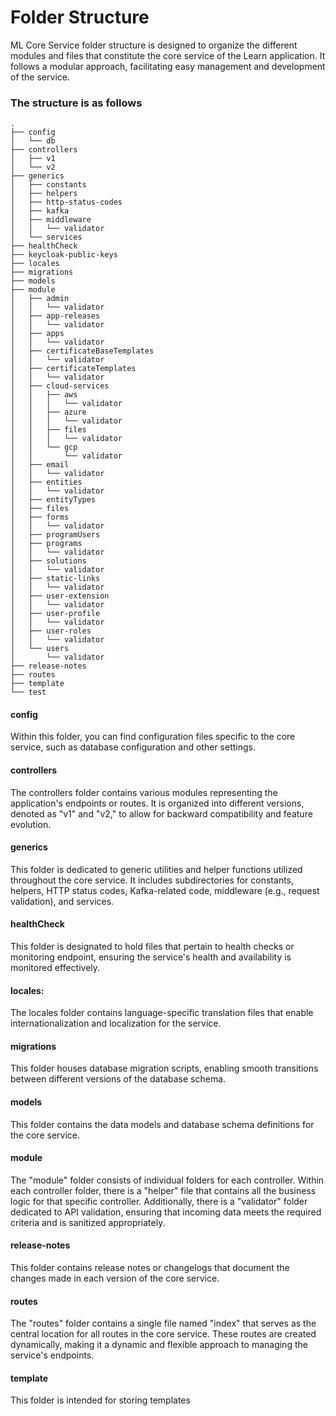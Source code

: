 # Folder Structure

ML Core Service folder structure is designed to organize the different modules and files that constitute the core service of the Learn application. It follows a modular approach, facilitating easy management and development of the service.

### The structure is as follows

```
.
├── config
│   └── db
├── controllers
│   ├── v1
│   └── v2
├── generics
│   ├── constants
│   ├── helpers
│   ├── http-status-codes
│   ├── kafka
│   ├── middleware
│   │   └── validator
│   └── services
├── healthCheck
├── keycloak-public-keys
├── locales
├── migrations
├── models
├── module
│   ├── admin
│   │   └── validator
│   ├── app-releases
│   │   └── validator
│   ├── apps
│   │   └── validator
│   ├── certificateBaseTemplates
│   │   └── validator
│   ├── certificateTemplates
│   │   └── validator
│   ├── cloud-services
│   │   ├── aws
│   │   │   └── validator
│   │   ├── azure
│   │   │   └── validator
│   │   ├── files
│   │   │   └── validator
│   │   └── gcp
│   │       └── validator
│   ├── email
│   │   └── validator
│   ├── entities
│   │   └── validator
│   ├── entityTypes
│   ├── files
│   ├── forms
│   │   └── validator
│   ├── programUsers
│   ├── programs
│   │   └── validator
│   ├── solutions
│   │   └── validator
│   ├── static-links
│   │   └── validator
│   ├── user-extension
│   │   └── validator
│   ├── user-profile
│   │   └── validator
│   ├── user-roles
│   │   └── validator
│   └── users
│       └── validator
├── release-notes
├── routes
├── template
└── test
```

#### config

Within this folder, you can find configuration files specific to the core service, such as database configuration and other settings.

#### controllers

The controllers folder contains various modules representing the application's endpoints or routes. It is organized into different versions, denoted as "v1" and "v2," to allow for backward compatibility and feature evolution.

#### generics

This folder is dedicated to generic utilities and helper functions utilized throughout the core service. It includes subdirectories for constants, helpers, HTTP status codes, Kafka-related code, middleware (e.g., request validation), and services.

#### healthCheck

This folder is designated to hold files that pertain to health checks or monitoring endpoint, ensuring the service's health and availability is monitored effectively.

#### locales:

The locales folder contains language-specific translation files that enable internationalization and localization for the service.

#### migrations

This folder houses database migration scripts, enabling smooth transitions between different versions of the database schema.

#### models

This folder contains the data models and database schema definitions for the core service.

#### module

The "module" folder consists of individual folders for each controller. Within each controller folder, there is a "helper" file that contains all the business logic for that specific controller. Additionally, there is a "validator" folder dedicated to API validation, ensuring that incoming data meets the required criteria and is sanitized appropriately.

#### release-notes

This folder contains release notes or changelogs that document the changes made in each version of the core service.

#### routes

The "routes" folder contains a single file named "index" that serves as the central location for all routes in the core service. These routes are created dynamically, making it a dynamic and flexible approach to managing the service's endpoints.

#### template

This folder is intended for storing templates
